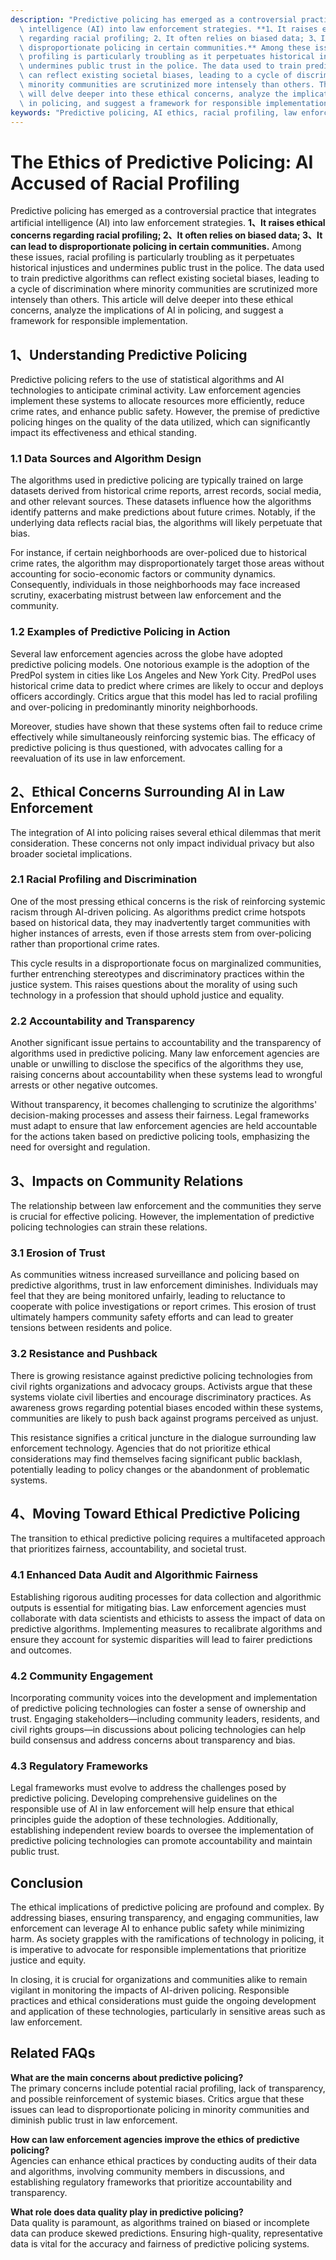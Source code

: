 ```yaml
---
description: "Predictive policing has emerged as a controversial practice that integrates artificial\
  \ intelligence (AI) into law enforcement strategies. **1、It raises ethical concerns\
  \ regarding racial profiling; 2、It often relies on biased data; 3、It can lead to\
  \ disproportionate policing in certain communities.** Among these issues, racial\
  \ profiling is particularly troubling as it perpetuates historical injustices and\
  \ undermines public trust in the police. The data used to train predictive algorithms\
  \ can reflect existing societal biases, leading to a cycle of discrimination where\
  \ minority communities are scrutinized more intensely than others. This article\
  \ will delve deeper into these ethical concerns, analyze the implications of AI\
  \ in policing, and suggest a framework for responsible implementation."
keywords: "Predictive policing, AI ethics, racial profiling, law enforcement technology"
---
```

# The Ethics of Predictive Policing: AI Accused of Racial Profiling

Predictive policing has emerged as a controversial practice that integrates artificial intelligence (AI) into law enforcement strategies. **1、It raises ethical concerns regarding racial profiling; 2、It often relies on biased data; 3、It can lead to disproportionate policing in certain communities.** Among these issues, racial profiling is particularly troubling as it perpetuates historical injustices and undermines public trust in the police. The data used to train predictive algorithms can reflect existing societal biases, leading to a cycle of discrimination where minority communities are scrutinized more intensely than others. This article will delve deeper into these ethical concerns, analyze the implications of AI in policing, and suggest a framework for responsible implementation.

## **1、Understanding Predictive Policing**

Predictive policing refers to the use of statistical algorithms and AI technologies to anticipate criminal activity. Law enforcement agencies implement these systems to allocate resources more efficiently, reduce crime rates, and enhance public safety. However, the premise of predictive policing hinges on the quality of the data utilized, which can significantly impact its effectiveness and ethical standing.

### **1.1 Data Sources and Algorithm Design**

The algorithms used in predictive policing are typically trained on large datasets derived from historical crime reports, arrest records, social media, and other relevant sources. These datasets influence how the algorithms identify patterns and make predictions about future crimes. Notably, if the underlying data reflects racial bias, the algorithms will likely perpetuate that bias. 

For instance, if certain neighborhoods are over-policed due to historical crime rates, the algorithm may disproportionately target those areas without accounting for socio-economic factors or community dynamics. Consequently, individuals in those neighborhoods may face increased scrutiny, exacerbating mistrust between law enforcement and the community.

### **1.2 Examples of Predictive Policing in Action**

Several law enforcement agencies across the globe have adopted predictive policing models. One notorious example is the adoption of the PredPol system in cities like Los Angeles and New York City. PredPol uses historical crime data to predict where crimes are likely to occur and deploys officers accordingly. Critics argue that this model has led to racial profiling and over-policing in predominantly minority neighborhoods.

Moreover, studies have shown that these systems often fail to reduce crime effectively while simultaneously reinforcing systemic bias. The efficacy of predictive policing is thus questioned, with advocates calling for a reevaluation of its use in law enforcement.

## **2、Ethical Concerns Surrounding AI in Law Enforcement**

The integration of AI into policing raises several ethical dilemmas that merit consideration. These concerns not only impact individual privacy but also broader societal implications.

### **2.1 Racial Profiling and Discrimination**

One of the most pressing ethical concerns is the risk of reinforcing systemic racism through AI-driven policing. As algorithms predict crime hotspots based on historical data, they may inadvertently target communities with higher instances of arrests, even if those arrests stem from over-policing rather than proportional crime rates.

This cycle results in a disproportionate focus on marginalized communities, further entrenching stereotypes and discriminatory practices within the justice system. This raises questions about the morality of using such technology in a profession that should uphold justice and equality.

### **2.2 Accountability and Transparency**

Another significant issue pertains to accountability and the transparency of algorithms used in predictive policing. Many law enforcement agencies are unable or unwilling to disclose the specifics of the algorithms they use, raising concerns about accountability when these systems lead to wrongful arrests or other negative outcomes.

Without transparency, it becomes challenging to scrutinize the algorithms' decision-making processes and assess their fairness. Legal frameworks must adapt to ensure that law enforcement agencies are held accountable for the actions taken based on predictive policing tools, emphasizing the need for oversight and regulation.

## **3、Impacts on Community Relations**

The relationship between law enforcement and the communities they serve is crucial for effective policing. However, the implementation of predictive policing technologies can strain these relations.

### **3.1 Erosion of Trust**

As communities witness increased surveillance and policing based on predictive algorithms, trust in law enforcement diminishes. Individuals may feel that they are being monitored unfairly, leading to reluctance to cooperate with police investigations or report crimes. This erosion of trust ultimately hampers community safety efforts and can lead to greater tensions between residents and police.

### **3.2 Resistance and Pushback**

There is growing resistance against predictive policing technologies from civil rights organizations and advocacy groups. Activists argue that these systems violate civil liberties and encourage discriminatory practices. As awareness grows regarding potential biases encoded within these systems, communities are likely to push back against programs perceived as unjust.

This resistance signifies a critical juncture in the dialogue surrounding law enforcement technology. Agencies that do not prioritize ethical considerations may find themselves facing significant public backlash, potentially leading to policy changes or the abandonment of problematic systems.

## **4、Moving Toward Ethical Predictive Policing**

The transition to ethical predictive policing requires a multifaceted approach that prioritizes fairness, accountability, and societal trust.

### **4.1 Enhanced Data Audit and Algorithmic Fairness**

Establishing rigorous auditing processes for data collection and algorithmic outputs is essential for mitigating bias. Law enforcement agencies must collaborate with data scientists and ethicists to assess the impact of data on predictive algorithms. Implementing measures to recalibrate algorithms and ensure they account for systemic disparities will lead to fairer predictions and outcomes.

### **4.2 Community Engagement**

Incorporating community voices into the development and implementation of predictive policing technologies can foster a sense of ownership and trust. Engaging stakeholders—including community leaders, residents, and civil rights groups—in discussions about policing technologies can help build consensus and address concerns about transparency and bias.

### **4.3 Regulatory Frameworks**

Legal frameworks must evolve to address the challenges posed by predictive policing. Developing comprehensive guidelines on the responsible use of AI in law enforcement will help ensure that ethical principles guide the adoption of these technologies. Additionally, establishing independent review boards to oversee the implementation of predictive policing technologies can promote accountability and maintain public trust.

## **Conclusion**

The ethical implications of predictive policing are profound and complex. By addressing biases, ensuring transparency, and engaging communities, law enforcement can leverage AI to enhance public safety while minimizing harm. As society grapples with the ramifications of technology in policing, it is imperative to advocate for responsible implementations that prioritize justice and equity. 

In closing, it is crucial for organizations and communities alike to remain vigilant in monitoring the impacts of AI-driven policing. Responsible practices and ethical considerations must guide the ongoing development and application of these technologies, particularly in sensitive areas such as law enforcement. 

## Related FAQs

**What are the main concerns about predictive policing?**  
The primary concerns include potential racial profiling, lack of transparency, and possible reinforcement of systemic biases. Critics argue that these issues can lead to disproportionate policing in minority communities and diminish public trust in law enforcement.

**How can law enforcement agencies improve the ethics of predictive policing?**  
Agencies can enhance ethical practices by conducting audits of their data and algorithms, involving community members in discussions, and establishing regulatory frameworks that prioritize accountability and transparency.

**What role does data quality play in predictive policing?**  
Data quality is paramount, as algorithms trained on biased or incomplete data can produce skewed predictions. Ensuring high-quality, representative data is vital for the accuracy and fairness of predictive policing systems.

